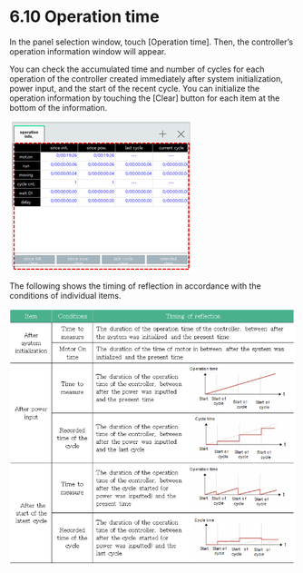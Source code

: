 # 6.10 Operation time

In the panel selection window, touch \[Operation time\]. Then, the controller’s operation information window will appear.

You can check the accumulated time and number of cycles for each operation of the controller created immediately after system initialization, power input, and the start of the recent cycle. You can initialize the operation information by touching the \[Clear\] button for each item at the bottom of the information.

![Figure 41 Operation information](../.gitbook/assets/image%20%28417%29.png)



The following shows the timing of reflection in accordance with the conditions of individual items.

![](../.gitbook/assets/image%20%28412%29.png)

